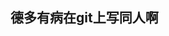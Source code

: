## 德多有病在git上写同人啊

<!---
Patriend/Patriend is a ✨ special ✨ repository because its `README.md` (this file) appears on your GitHub profile.
You can click the Preview link to take a look at your changes.
--->
